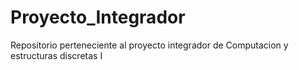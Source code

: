 # Proyecto_Integrador
Repositorio perteneciente al proyecto integrador de Computacion y estructuras discretas I
